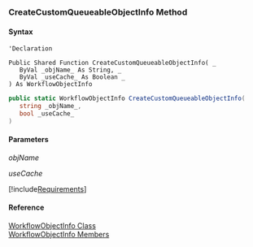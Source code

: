 ﻿### CreateCustomQueueableObjectInfo Method

#### Syntax

```vbnet
'Declaration

Public Shared Function CreateCustomQueueableObjectInfo( _
   ByVal _objName_ As String, _
   ByVal _useCache_ As Boolean _
) As WorkflowObjectInfo
```

```csharp
public static WorkflowObjectInfo CreateCustomQueueableObjectInfo( 
   string _objName_,
   bool _useCache_
)
```

#### Parameters

_objName_

_useCache_

[!include[Requirements](../partials/requirements.md)]

#### Reference

[WorkflowObjectInfo Class](fcSDK~FChoice.Foundation.Clarify.WorkflowObjectInfo.md)  
[WorkflowObjectInfo Members](fcSDK~FChoice.Foundation.Clarify.WorkflowObjectInfo_members.md)